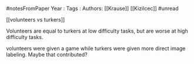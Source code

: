 #notesFromPaper
Year   :
Tags   :
Authors: [[Krause]] [[Kizilcec]]
#unread 

[[volunteers vs turkers]]

Volunteers are equal to turkers at low difficulty tasks, but are worse at high difficulty tasks.

volunteers were given a game while turkers were given more direct image labeling. Maybe that contributed?
